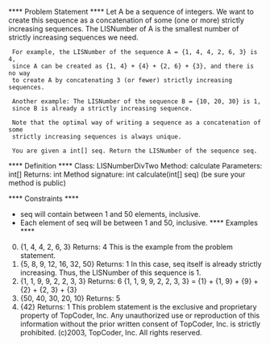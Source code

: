 **** Problem Statement ****
     Let A be a sequence of integers. We want to create this sequence as a
     concatenation of some (one or more) strictly increasing sequences. The
     LISNumber of A is the smallest number of strictly increasing sequences we
     need.

     For example, the LISNumber of the sequence A = {1, 4, 4, 2, 6, 3} is 4,
     since A can be created as {1, 4} + {4} + {2, 6} + {3}, and there is no way
     to create A by concatenating 3 (or fewer) strictly increasing sequences.

     Another example: The LISNumber of the sequence B = {10, 20, 30} is 1,
     since B is already a strictly increasing sequence.

     Note that the optimal way of writing a sequence as a concatenation of some
     strictly increasing sequences is always unique.

     You are given a int[] seq. Return the LISNumber of the sequence seq.
**** Definition ****
     Class:            LISNumberDivTwo
     Method:           calculate
     Parameters:       int[]
     Returns:          int
     Method signature: int calculate(int[] seq)
     (be sure your method is public)
    
**** Constraints ****
  -  seq will contain between 1 and 50 elements, inclusive.
  -  Each element of seq will be between 1 and 50, inclusive.
**** Examples ****
 0)
     {1, 4, 4, 2, 6, 3}
     Returns: 4
     This is the example from the problem
     statement.
 1)
     {5, 8, 9, 12, 16, 32, 50}
     Returns: 1
     In this case, seq itself is already strictly increasing. Thus,
     the LISNumber of this sequence is 1.
 2)
     {1, 1, 9, 9, 2, 2, 3, 3}
     Returns: 6
     {1, 1, 9, 9, 2, 2, 3, 3} = {1} + {1, 9} + {9} + {2} + {2, 3} +
     {3}
 3)
     {50, 40, 30, 20, 10}
     Returns: 5
 4)
     {42}
     Returns: 1
This problem statement is the exclusive and proprietary property of TopCoder,
Inc. Any unauthorized use or reproduction of this information without the prior
written consent of TopCoder, Inc. is strictly prohibited. (c)2003, TopCoder,
Inc. All rights reserved.
